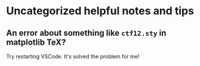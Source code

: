 # Uncategorized helpful notes and tips

## An error about something like `ctf12.sty` in matplotlib TeX?

Try restarting VSCode. It's solved the problem for me!